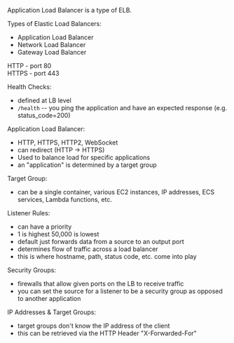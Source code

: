 Application Load Balancer is a type of ELB.  

Types of Elastic Load Balancers:
- Application Load Balancer
- Network Load Balancer 
- Gateway Load Balancer

HTTP - port 80  
HTTPS - port 443

Health Checks:
- defined at LB level 
- `/health` -- you ping the application and have an expected response (e.g. status_code=200)

Application Load Balancer:
- HTTP, HTTPS, HTTP2, WebSocket
- can redirect (HTTP -> HTTPS)
- Used to balance load for specific applications 
- an "application" is determined by a target group

Target Group:
- can be a single container, various EC2 instances, IP addresses, ECS services, Lambda functions, etc. 

Listener Rules:
- can have a priority 
- 1 is highest 50,000 is lowest
- default just forwards data from a source to an output port 
- determines flow of traffic across a load balancer
- this is where hostname, path, status code, etc. come into play 

Security Groups:
- firewalls that allow given ports on the LB to receive traffic
- you can set the source for a listener to be a security group as opposed to another application 

IP Addresses & Target Groups:
- target groups don't know the IP address of the client
- this can be retrieved via the HTTP Header "X-Forwarded-For"



